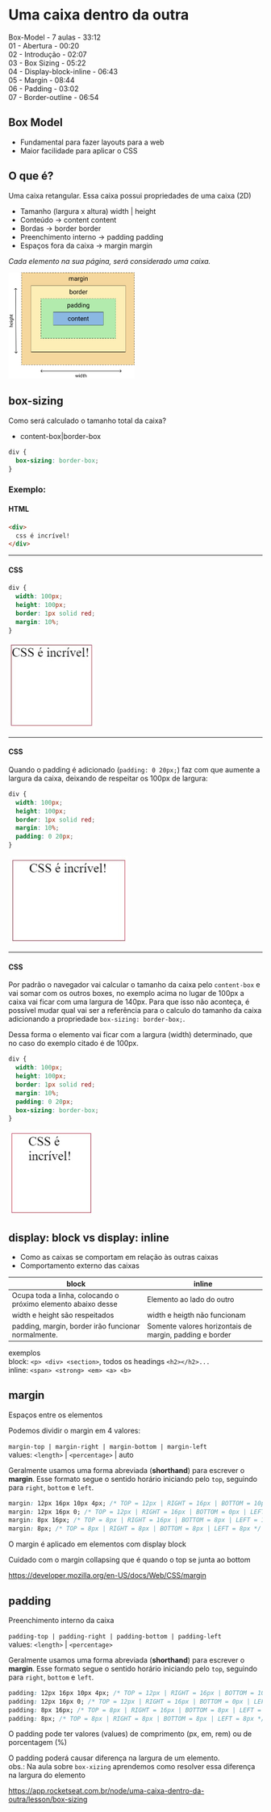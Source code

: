 # Uma caixa dentro da outra

Box-Model - 7 aulas - 33:12  
01 - Abertura - 00:20  
02 - Introdução - 02:07  
03 - Box Sizing - 05:22  
04 - Display-block-inline - 06:43  
05 - Margin - 08:44  
06 - Padding - 03:02  
07 - Border-outline - 06:54  

## Box Model

* Fundamental para fazer layouts para a web
* Maior facilidade para aplicar o CSS

## O que é?

Uma caixa retangular.
Essa caixa possui propriedades de uma caixa (2D)

* Tamanho (largura x altura)          width | height  
* Conteúdo → content                  content  
* Bordas → border                     border  
* Preenchimento interno → padding     padding  
* Espaços fora da caixa → margin      margin  

*Cada elemento na sua página, será considerado uma caixa.*

<img src="box-model.png" width=250px>

## box-sizing

Como será calculado o tamanho total da caixa?

* content-box|border-box
  
```css
div {
  box-sizing: border-box;
}
```

### Exemplo:

#### HTML

```html
<div>
  css é incrível!
</div>
```
___

#### CSS

```css
div {
  width: 100px;
  height: 100px;
  border: 1px solid red;
  margin: 10%;
}
```

<img src="./css-incrivel.jpg">

___

#### CSS

Quando o padding é adicionado (`padding: 0 20px;`) faz com que aumente a largura da caixa, deixando de respeitar os 100px de largura:



```css
div {
  width: 100px;
  height: 100px;
  border: 1px solid red;
  margin: 10%;
  padding: 0 20px;
}
```

<img src="./css-padding.jpg">

___

#### CSS

Por padrão o navegador vai calcular o tamanho da caixa pelo `content-box` e vai somar com os outros boxes, no exemplo acima no lugar de 100px a caixa vai ficar com uma largura de 140px. Para que isso não aconteça, é possível mudar qual vai ser a referência para o calculo do tamanho da caixa adicionando a propriedade `box-sizing: border-box;`.  

Dessa forma o elemento vai ficar com a largura (width) determinado, que no caso do exemplo citado é de 100px.


```css
div {
  width: 100px;
  height: 100px;
  border: 1px solid red;
  margin: 10%;
  padding: 0 20px;
  box-sizing: border-box;
}
```

<img src="./css-box-sizing.jpg">

## display: block vs display: inline

* Como as caixas se comportam em relação às outras caixas  
* Comportamento externo das caixas

|            **block**             |           **inline**           |
|----------------------------------|-------------------------------|
| Ocupa toda a linha, colocando o próximo elemento abaixo desse | Elemento ao lado do outro    |
| width e height são respeitados   | width e heigth não funcionam  |
| padding, margin, border irão funcionar normalmente. | Somente valores horizontais de margin, padding e border |

exemplos  
block: `<p> <div> <section>`, todos os headings `<h2></h2>...`  
inline: `<span> <strong> <em> <a> <b>`  

## margin

Espaços entre os elementos  

Podemos dividir o margin em 4 valores:  

`margin-top | margin-right | margin-bottom | margin-left`  
values: `<length>` | `<percentage>` | auto  

Geralmente usamos uma forma abreviada (**shorthand**) para escrever o **margin**. Esse formato segue o sentido horário iniciando pelo `top`, seguindo para `right`, `bottom` e `left`.  

```css
margin: 12px 16px 10px 4px; /* TOP = 12px | RIGHT = 16px | BOTTOM = 10px | LEFT = 4px */  
margin: 12px 16px 0; /* TOP = 12px | RIGHT = 16px | BOTTOM = 0px | LEFT = 16px */  
margin: 8px 16px; /* TOP = 8px | RIGHT = 16px | BOTTOM = 8px | LEFT = 16px */  
margin: 8px; /* TOP = 8px | RIGHT = 8px | BOTTOM = 8px | LEFT = 8px */
```

O margin é aplicado em elementos com display block  

Cuidado com o margin collapsing que é quando o top se junta ao bottom  

<https://developer.mozilla.org/en-US/docs/Web/CSS/margin>

## padding

Preenchimento interno da caixa  

`padding-top | padding-right | padding-bottom | padding-left`  
values: `<length>` | `<percentage>`  

Geralmente usamos uma forma abreviada (**shorthand**) para escrever o **margin**. Esse formato segue o sentido horário iniciando pelo `top`, seguindo para `right`, `bottom` e `left`.  

```css
padding: 12px 16px 10px 4px; /* TOP = 12px | RIGHT = 16px | BOTTOM = 10px | LEFT = 4px */  
padding: 12px 16px 0; /* TOP = 12px | RIGHT = 16px | BOTTOM = 0px | LEFT = 16px */  
padding: 8px 16px; /* TOP = 8px | RIGHT = 16px | BOTTOM = 8px | LEFT = 16px */  
padding: 8px; /* TOP = 8px | RIGHT = 8px | BOTTOM = 8px | LEFT = 8px */
```

O padding pode ter valores (values) de comprimento (px, em, rem) ou de porcentagem (%)  

O padding poderá causar diferença na largura de um elemento.  
obs.: Na aula sobre `box-xizing` aprendemos como resolver essa diferença na largura do elemento  

<https://app.rocketseat.com.br/node/uma-caixa-dentro-da-outra/lesson/box-sizing>

